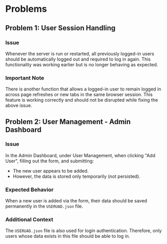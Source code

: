 # Problems

## Problem 1: User Session Handling

### Issue
Whenever the server is run or restarted, all previously logged-in users should be automatically logged out and required to log in again. This functionality was working earlier but is no longer behaving as expected.

### Important Note
There is another function that allows a logged-in user to remain logged in across page refreshes or new tabs in the same browser session. This feature is working correctly and should not be disrupted while fixing the above issue.

## Problem 2: User Management - Admin Dashboard

### Issue
In the Admin Dashboard, under User Management, when clicking "Add User", filling out the form, and submitting:

- The new user appears to be added.
- However, the data is stored only temporarily (not persisted).

### Expected Behavior
When a new user is added via the form, their data should be saved permanently in the `USERUAD.json` file.

### Additional Context
The `USERUAD.json` file is also used for login authentication. Therefore, only users whose data exists in this file should be able to log in.
